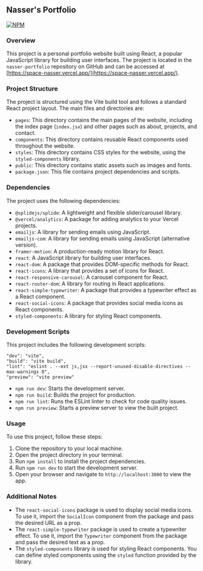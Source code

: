 ## Nasser's Portfolio
[![NPM](https://img.shields.io/npm/l/react)](https://github.com/Freitas-MA/the_barback/blob/main/LICENSE.md) 

### Overview

This project is a personal portfolio website built using React, a popular JavaScript library for building user interfaces. The project is located in the `nasser-portfolio` repository on GitHub and can be accessed at [https://space-nasser.vercel.app/](https://space-nasser.vercel.app/).

### Project Structure

The project is structured using the Vite build tool and follows a standard React project layout. The main files and directories are:

- `pages`: This directory contains the main pages of the website, including the index page (`index.jsx`) and other pages such as about, projects, and contact.
- `components`: This directory contains reusable React components used throughout the website.
- `styles`: This directory contains CSS styles for the website, using the `styled-components` library.
- `public`: This directory contains static assets such as images and fonts.
- `package.json`: This file contains project dependencies and scripts.

### Dependencies

The project uses the following dependencies:

- `@splidejs/splide`: A lightweight and flexible slider/carousel library.
- `@vercel/analytics`: A package for adding analytics to your Vercel projects.
- `emailjs`: A library for sending emails using JavaScript.
- `emailjs-com`: A library for sending emails using JavaScript (alternative version).
- `framer-motion`: A production-ready motion library for React.
- `react`: A JavaScript library for building user interfaces.
- `react-dom`: A package that provides DOM-specific methods for React.
- `react-icons`: A library that provides a set of icons for React.
- `react-responsive-carousel`: A carousel component for React.
- `react-router-dom`: A library for routing in React applications.
- `react-simple-typewriter`: A package that provides a typewriter effect as a React component.
- `react-social-icons`: A package that provides social media icons as React components.
- `styled-components`: A library for styling React components.

### Development Scripts

This project includes the following development scripts:

```
"dev": "vite",
"build": "vite build",
"lint": "eslint . --ext js,jsx --report-unused-disable-directives --max-warnings 0",
"preview": "vite preview"
```

- `npm run dev`: Starts the development server.
- `npm run build`: Builds the project for production.
- `npm run lint`: Runs the ESLint linter to check for code quality issues.
- `npm run preview`: Starts a preview server to view the built project.

### Usage

To use this project, follow these steps:

1. Clone the repository to your local machine.
2. Open the project directory in your terminal.
3. Run `npm install` to install the project dependencies.
4. Run `npm run dev` to start the development server.
5. Open your browser and navigate to `http://localhost:3000` to view the app.

### Additional Notes

- The `react-social-icons` package is used to display social media icons. To use it, import the `SocialIcon` component from the package and pass the desired URL as a prop.
- The `react-simple-typewriter` package is used to create a typewriter effect. To use it, import the `Typewriter` component from the package and pass the desired text as a prop.
- The `styled-components` library is used for styling React components. You can define styled components using the `styled` function provided by the library.

